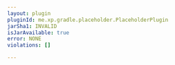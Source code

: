 ```yaml
---
layout: plugin
pluginId: me.xp.gradle.placeholder.PlaceholderPlugin
jarSha1: INVALID
isJarAvailable: true
error: NONE
violations: []

---
```

